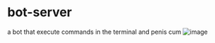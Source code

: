 # bot-server
a bot that execute commands in the terminal
and penis cum 
![image](https://user-images.githubusercontent.com/74076866/113467376-9f6c6200-9410-11eb-89b4-a0640a79e723.png)

